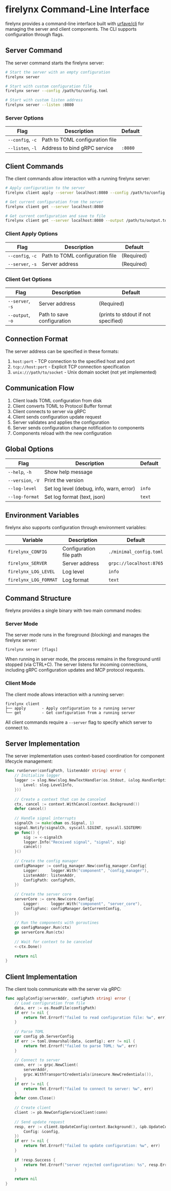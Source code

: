 # firelynx Command-Line Interface

firelynx provides a command-line interface built with [urfave/cli](https://github.com/urfave/cli) for managing the server and client components. The CLI supports configuration through flags.

## Server Command

The server command starts the firelynx server:

```bash
# Start the server with an empty configuration
firelynx server

# Start with custom configuration file
firelynx server --config /path/to/config.toml

# Start with custom listen address
firelynx server --listen :8080
```

### Server Options

| Flag | Description | Default |
|------|-------------|---------|
| `--config`, `-c`  | Path to TOML configuration file | |
| `--listen`, `-l`  | Address to bind gRPC service | `:8080` |

## Client Commands

The client commands allow interaction with a running firelynx server:

```bash
# Apply configuration to the server
firelynx client apply --server localhost:8080 --config /path/to/config.toml

# Get current configuration from the server
firelynx client get --server localhost:8080

# Get current configuration and save to file
firelynx client get --server localhost:8080 --output /path/to/output.toml
```

### Client Apply Options

| Flag | Description | Default |
|------|-------------|---------|
| `--config`, `-c`  | Path to TOML configuration file | (Required) |
| `--server`, `-s`  | Server address | (Required) |

### Client Get Options

| Flag | Description | Default |
|------|-------------|---------|
| `--server`, `-s`  | Server address | (Required) |
| `--output`, `-o`  | Path to save configuration | (prints to stdout if not specified) |

## Connection Format

The server address can be specified in these formats:

1. `host:port` - TCP connection to the specified host and port
2. `tcp://host:port` - Explicit TCP connection specification
3. `unix:///path/to/socket` - Unix domain socket (not yet implemented)

## Communication Flow

1. Client loads TOML configuration from disk
2. Client converts TOML to Protocol Buffer format
3. Client connects to server via gRPC
4. Client sends configuration update request
5. Server validates and applies the configuration
6. Server sends configuration change notification to components
7. Components reload with the new configuration

## Global Options

| Flag | Description | Default |
|------|-------------|---------|
| `--help`, `-h` | Show help message | |
| `--version`, `-V` | Print the version | |
| `--log-level` | Set log level (debug, info, warn, error) | `info` |
| `--log-format` | Set log format (text, json) | `text` |

## Environment Variables

firelynx also supports configuration through environment variables:

| Variable | Description | Default |
|----------|-------------|---------|
| `firelynx_CONFIG` | Configuration file path | `./minimal_config.toml` |
| `firelynx_SERVER` | Server address | `grpc://localhost:8765` |
| `firelynx_LOG_LEVEL` | Log level | `info` |
| `firelynx_LOG_FORMAT` | Log format | `text` |

## Command Structure

firelynx provides a single binary with two main command modes:

### Server Mode

The server mode runs in the foreground (blocking) and manages the firelynx server:

```
firelynx server [flags]
```

When running in server mode, the process remains in the foreground until stopped (via CTRL+C). The server listens for incoming connections, including gRPC configuration updates and MCP protocol requests.

### Client Mode

The client mode allows interaction with a running server:

```
firelynx client
├── apply       - Apply configuration to a running server
└── get         - Get configuration from a running server
```

All client commands require a `--server` flag to specify which server to connect to.

## Server Implementation

The server implementation uses context-based coordination for component lifecycle management:

```go
func runServer(configPath, listenAddr string) error {
    // Initialize logger
    logger := slog.New(slog.NewTextHandler(os.Stdout, &slog.HandlerOptions{
        Level: slog.LevelInfo,
    }))
    
    // Create a context that can be canceled
    ctx, cancel := context.WithCancel(context.Background())
    defer cancel()
    
    // Handle signal interrupts
    signalCh := make(chan os.Signal, 1)
    signal.Notify(signalCh, syscall.SIGINT, syscall.SIGTERM)
    go func() {
        sig := <-signalCh
        logger.Info("Received signal", "signal", sig)
        cancel()
    }()
    
    // Create the config manager
    configManager := config_manager.New(config_manager.Config{
        Logger:     logger.With("component", "config_manager"),
        ListenAddr: listenAddr,
        ConfigPath: configPath,
    })
    
    // Create the server core
    serverCore := core.New(core.Config{
        Logger:     logger.With("component", "server_core"),
        ConfigFunc: configManager.GetCurrentConfig,
    })
    
    // Run the components with goroutines
    go configManager.Run(ctx)
    go serverCore.Run(ctx)
    
    // Wait for context to be canceled
    <-ctx.Done()
    
    return nil
}
```

## Client Implementation

The client tools communicate with the server via gRPC:

```go
func applyConfig(serverAddr, configPath string) error {
    // Load configuration from file
    data, err := os.ReadFile(configPath)
    if err != nil {
        return fmt.Errorf("failed to read configuration file: %w", err)
    }
    
    // Parse TOML
    var config pb.ServerConfig
    if err := toml.Unmarshal(data, &config); err != nil {
        return fmt.Errorf("failed to parse TOML: %w", err)
    }
    
    // Connect to server
    conn, err := grpc.NewClient(
        serverAddr,
        grpc.WithTransportCredentials(insecure.NewCredentials()),
    )
    if err != nil {
        return fmt.Errorf("failed to connect to server: %w", err)
    }
    defer conn.Close()
    
    // Create client
    client := pb.NewConfigServiceClient(conn)
    
    // Send update request
    resp, err := client.UpdateConfig(context.Background(), &pb.UpdateConfigRequest{
        Config: &config,
    })
    if err != nil {
        return fmt.Errorf("failed to update configuration: %w", err)
    }
    
    if !resp.Success {
        return fmt.Errorf("server rejected configuration: %s", resp.Error)
    }
    
    return nil
}
```